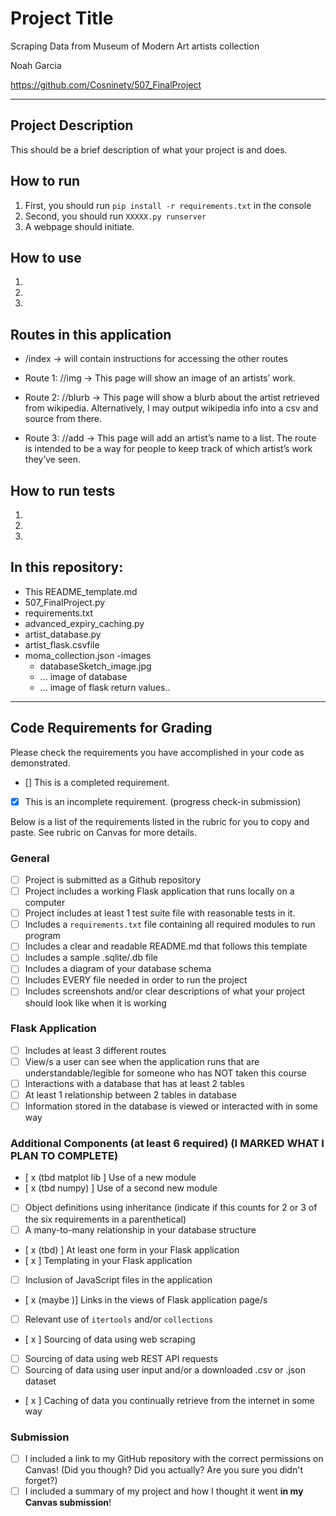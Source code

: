 # Project Title

Scraping Data from Museum of Modern Art artists collection

Noah Garcia

https://github.com/Cosninety/507_FinalProject

---

## Project Description

This should be a brief description of what your project is and does.  

## How to run

1. First, you should run `pip install -r requirements.txt` in the console
2. Second, you should run `XXXXX.py runserver`
3. A webpage should initiate.

## How to use

1.
2.
3.

## Routes in this application

- /index →   will contain instructions for accessing the other routes

- Route 1: /<artist>/img →   This page will show an image of an artists’ work.

- Route 2: /<artist>/blurb    →   This page will show a blurb about the artist retrieved from wikipedia. Alternatively, I may output wikipedia info into a csv and source from there.

- Route 3: /<artist>/add  → This page will add an artist’s name to a list. The route is intended to be a way for people to keep track of which artist’s work they’ve seen.

## How to run tests
1.
2.
3.

## In this repository:
- This README_template.md
- 507_FinalProject.py
- requirements.txt
- advanced_expiry_caching.py
- artist_database.py
- artist_flask.csvfile
- moma_collection.json
-images
    - databaseSketch_image.jpg
    - ... image of database 
    - ... image of flask return values..

---
## Code Requirements for Grading
Please check the requirements you have accomplished in your code as demonstrated.
- [] This is a completed requirement.
- [x] This is an incomplete requirement. (progress check-in submission)

Below is a list of the requirements listed in the rubric for you to copy and paste.  See rubric on Canvas for more details.

### General
- [ ] Project is submitted as a Github repository
- [ ] Project includes a working Flask application that runs locally on a computer
- [ ] Project includes at least 1 test suite file with reasonable tests in it.
- [ ] Includes a `requirements.txt` file containing all required modules to run program
- [ ] Includes a clear and readable README.md that follows this template
- [ ] Includes a sample .sqlite/.db file
- [ ] Includes a diagram of your database schema
- [ ] Includes EVERY file needed in order to run the project
- [ ] Includes screenshots and/or clear descriptions of what your project should look like when it is working

### Flask Application
- [ ] Includes at least 3 different routes
- [ ] View/s a user can see when the application runs that are understandable/legible for someone who has NOT taken this course
- [ ] Interactions with a database that has at least 2 tables
- [ ] At least 1 relationship between 2 tables in database
- [ ] Information stored in the database is viewed or interacted with in some way

### Additional Components (at least 6 required) (I MARKED WHAT I PLAN TO COMPLETE)
- [ x (tbd matplot lib ] Use of a new module
- [ x (tbd numpy) ] Use of a second new module
- [ ] Object definitions using inheritance (indicate if this counts for 2 or 3 of the six requirements in a parenthetical)
- [ ] A many-to-many relationship in your database structure
- [ x (tbd) ] At least one form in your Flask application
- [ x ] Templating in your Flask application
- [ ] Inclusion of JavaScript files in the application
- [ x (maybe )] Links in the views of Flask application page/s
- [ ] Relevant use of `itertools` and/or `collections`
- [ x ] Sourcing of data using web scraping
- [ ] Sourcing of data using web REST API requests
- [  ] Sourcing of data using user input and/or a downloaded .csv or .json dataset
- [ x ] Caching of data you continually retrieve from the internet in some way

### Submission
- [ ] I included a link to my GitHub repository with the correct permissions on Canvas! (Did you though? Did you actually? Are you sure you didn't forget?)
- [ ] I included a summary of my project and how I thought it went **in my Canvas submission**!
